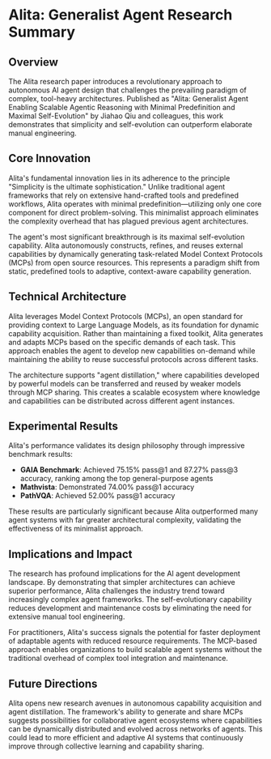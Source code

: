 # Alita: Generalist Agent Research Summary

## Overview

The Alita research paper introduces a revolutionary approach to autonomous AI agent design that challenges the prevailing paradigm of complex, tool-heavy architectures. Published as "Alita: Generalist Agent Enabling Scalable Agentic Reasoning with Minimal Predefinition and Maximal Self-Evolution" by Jiahao Qiu and colleagues, this work demonstrates that simplicity and self-evolution can outperform elaborate manual engineering.

## Core Innovation

Alita's fundamental innovation lies in its adherence to the principle "Simplicity is the ultimate sophistication." Unlike traditional agent frameworks that rely on extensive hand-crafted tools and predefined workflows, Alita operates with minimal predefinition—utilizing only one core component for direct problem-solving. This minimalist approach eliminates the complexity overhead that has plagued previous agent architectures.

The agent's most significant breakthrough is its maximal self-evolution capability. Alita autonomously constructs, refines, and reuses external capabilities by dynamically generating task-related Model Context Protocols (MCPs) from open source resources. This represents a paradigm shift from static, predefined tools to adaptive, context-aware capability generation.

## Technical Architecture

Alita leverages Model Context Protocols (MCPs), an open standard for providing context to Large Language Models, as its foundation for dynamic capability acquisition. Rather than maintaining a fixed toolkit, Alita generates and adapts MCPs based on the specific demands of each task. This approach enables the agent to develop new capabilities on-demand while maintaining the ability to reuse successful protocols across different tasks.

The architecture supports "agent distillation," where capabilities developed by powerful models can be transferred and reused by weaker models through MCP sharing. This creates a scalable ecosystem where knowledge and capabilities can be distributed across different agent instances.

## Experimental Results

Alita's performance validates its design philosophy through impressive benchmark results:

- **GAIA Benchmark**: Achieved 75.15% pass@1 and 87.27% pass@3 accuracy, ranking among the top general-purpose agents
- **Mathvista**: Demonstrated 74.00% pass@1 accuracy
- **PathVQA**: Achieved 52.00% pass@1 accuracy

These results are particularly significant because Alita outperformed many agent systems with far greater architectural complexity, validating the effectiveness of its minimalist approach.

## Implications and Impact

The research has profound implications for the AI agent development landscape. By demonstrating that simpler architectures can achieve superior performance, Alita challenges the industry trend toward increasingly complex agent frameworks. The self-evolutionary capability reduces development and maintenance costs by eliminating the need for extensive manual tool engineering.

For practitioners, Alita's success signals the potential for faster deployment of adaptable agents with reduced resource requirements. The MCP-based approach enables organizations to build scalable agent systems without the traditional overhead of complex tool integration and maintenance.

## Future Directions

Alita opens new research avenues in autonomous capability acquisition and agent distillation. The framework's ability to generate and share MCPs suggests possibilities for collaborative agent ecosystems where capabilities can be dynamically distributed and evolved across networks of agents. This could lead to more efficient and adaptive AI systems that continuously improve through collective learning and capability sharing.